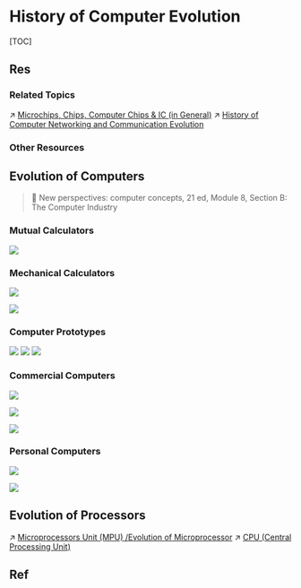 #  History of Computer Evolution

[TOC]



## Res
### Related Topics
↗ [Microchips, Chips, Computer Chips & IC (in General)](../Microchips,%20Chips,%20Computer%20Chips%20&%20IC%20(in%20General).md)
↗ [History of Computer Networking and Communication Evolution](../../../🏎️%20Computer%20Networking%20and%20Communication/📌%20Computer%20Networking%20Basics%20(Protocol%20Part)/0x00%20Computer%20Network%20and%20Communication%20Introduction%20&%20Overview/History%20of%20Computer%20Networking%20and%20Communication%20Evolution.md)


### Other Resources



## Evolution of Computers
> 📖 New perspectives: computer concepts, 21 ed, Module 8, Section B: The Computer Industry


### Mutual Calculators
![](../../../../../Assets/Pics/Screenshot%202025-03-22%20at%2020.39.17.png)


### Mechanical Calculators
![](../../../../../Assets/Pics/Screenshot%202025-03-22%20at%2020.39.38.png)

![](../../../../../Assets/Pics/Screenshot%202025-03-22%20at%2020.39.54.png)


### Computer Prototypes
![](../../../../../Assets/Pics/Screenshot%202025-03-22%20at%2020.40.15.png)
![](../../../../../Assets/Pics/Screenshot%202025-03-22%20at%2020.40.25.png)
![](../../../../../Assets/Pics/Screenshot%202025-03-22%20at%2020.40.42.png)


### Commercial Computers
![](../../../../../Assets/Pics/Screenshot%202025-03-22%20at%2020.40.55.png)

![](../../../../../Assets/Pics/Screenshot%202025-03-22%20at%2020.41.06.png)

![](../../../../../Assets/Pics/Screenshot%202025-03-22%20at%2020.41.19.png)


### Personal Computers
![](../../../../../Assets/Pics/Screenshot%202025-03-22%20at%2020.41.42.png)

![](../../../../../Assets/Pics/Screenshot%202025-03-22%20at%2020.46.21.png)



## Evolution of Processors
↗ [Microprocessors Unit (MPU) /Evolution of Microprocessor](../Computer%20Microarchitectures%20(Computer%20Organization)%20&%20von%20Neumann%20Model/🚦%20Computer%20Processors%20&%20Logic%20Chips/📌%20Microprocessors%20Unit%20(MPU)/Microprocessors%20Unit%20(MPU).md#Evolution%20of%20Microprocessor)
↗ [CPU (Central Processing Unit)](../Computer%20Microarchitectures%20(Computer%20Organization)%20&%20von%20Neumann%20Model/🚦%20Computer%20Processors%20&%20Logic%20Chips/📌%20Microprocessors%20Unit%20(MPU)/CPU%20(Central%20Processing%20Unit)/CPU%20(Central%20Processing%20Unit).md)



## Ref

